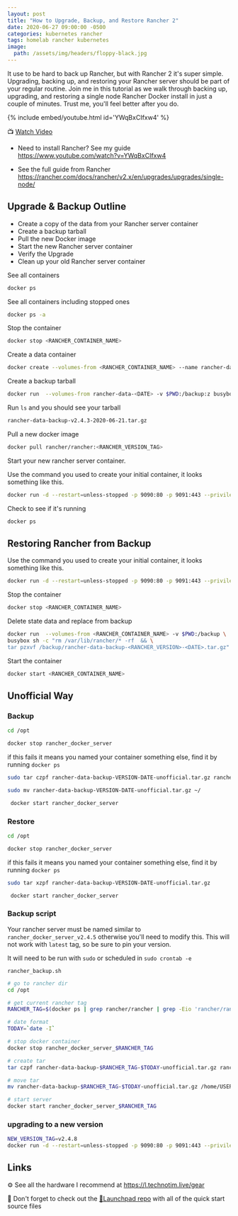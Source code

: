 ```yaml
---
layout: post
title: "How to Upgrade, Backup, and Restore Rancher 2"
date: 2020-06-27 09:00:00 -0500
categories: kubernetes rancher
tags: homelab rancher kubernetes
image:
  path: /assets/img/headers/floppy-black.jpg
---
```


It use to be hard to back up Rancher, but with Rancher 2 it's super simple.  Upgrading, backing up, and restoring your Rancher server should be part of your regular routine.  Join me in this tutorial as we walk through backing up, upgrading, and restoring a single node Rancher Docker install in just a couple of minutes.  Trust me, you'll feel better after you do.

{% include embed/youtube.html id='YWqBxCIfxw4' %}

📺 [Watch Video](https://www.youtube.com/watch?v=YWqBxCIfxw4)

* Need to install Rancher?  See my guide <https://www.youtube.com/watch?v=YWqBxCIfxw4>

* See the full guide from Rancher <https://rancher.com/docs/rancher/v2.x/en/upgrades/upgrades/single-node/>

## Upgrade & Backup Outline

* Create a copy of the data from your Rancher server container
* Create a backup tarball
* Pull the new Docker image
* Start the new Rancher server container
* Verify the Upgrade
* Clean up your old Rancher server container

See all containers

```bash
docker ps
```

See all containers including stopped ones

```bash
docker ps -a
```

Stop the container

```bash
docker stop <RANCHER_CONTAINER_NAME>
```

Create a data container

```bash
docker create --volumes-from <RANCHER_CONTAINER_NAME> --name rancher-data-<DATE> rancher/rancher:<RANCHER_CONTAINER_TAG>
```

Create a backup tarball

```bash
docker run  --volumes-from rancher-data-<DATE> -v $PWD:/backup:z busybox tar pzcvf /backup/rancher-data-backup-<RANCHER_VERSION>-<DATE>.tar.gz /var/lib/rancher

```

Run `ls` and you should see your tarball

```bash
rancher-data-backup-v2.4.3-2020-06-21.tar.gz
```

Pull a new docker image

```bash
docker pull rancher/rancher:<RANCHER_VERSION_TAG>
```

Start your new rancher server container.

Use the command you used to create your initial container, it looks something like this.

```bash
docker run -d --restart=unless-stopped -p 9090:80 -p 9091:443 --privileged -v /opt/rancher:/var/lib/rancher --name=rancher_docker_server rancher/rancher:<RANCHER_VERSION>
```

Check to see if it's running

```bash
docker ps
```

## Restoring Rancher from Backup

Use the command you used to create your initial container, it looks something like this.

```bash
docker run -d --restart=unless-stopped -p 9090:80 -p 9091:443 --privileged -v /opt/rancher:/var/lib/rancher --name=rancher_docker_server rancher/rancher:<RANCHER_VERSION>
```

Stop the container

```bash
docker stop <RANCHER_CONTAINER_NAME>
```

Delete state data and replace from backup

```bash
docker run  --volumes-from <RANCHER_CONTAINER_NAME> -v $PWD:/backup \
busybox sh -c "rm /var/lib/rancher/* -rf  && \
tar pzxvf /backup/rancher-data-backup-<RANCHER_VERSION>-<DATE>.tar.gz"
```

Start the container

```bash
docker start <RANCHER_CONTAINER_NAME>
```

## Unofficial Way

### Backup

```bash
cd /opt
```

```bash
docker stop rancher_docker_server
```

if this fails it means you named your container something else, find it by running `docker ps`

```bash
sudo tar czpf rancher-data-backup-VERSION-DATE-unofficial.tar.gz rancher
```

```bash
sudo mv rancher-data-backup-VERSION-DATE-unofficial.tar.gz ~/
```

```bash
 docker start rancher_docker_server
```

### Restore

```bash
cd /opt
```

```bash
docker stop rancher_docker_server
```

if this fails it means you named your container something else, find it by running `docker ps`

```bash
sudo tar xzpf rancher-data-backup-VERSION-DATE-unofficial.tar.gz 
```

```bash
 docker start rancher_docker_server
```

### Backup script

Your rancher server must be named similar to `rancher_docker_server_v2.4.5` otherwise you'll need to modify this.
This will not work with `latest` tag, so be sure to pin your version.

It will need to be run with `sudo` or scheduled in `sudo crontab -e`

`rancher_backup.sh`

```bash
# go to rancher dir
cd /opt

# get current rancher tag
RANCHER_TAG=$(docker ps | grep rancher/rancher | grep -Eio 'rancher/rancher:.{0,6}' | sed 's/rancher\/rancher://g')

# date format
TODAY=`date -I`

# stop docker container
docker stop rancher_docker_server_$RANCHER_TAG

# create tar
tar czpf rancher-data-backup-$RANCHER_TAG-$TODAY-unofficial.tar.gz rancher

# move tar
mv rancher-data-backup-$RANCHER_TAG-$TODAY-unofficial.tar.gz /home/USERNAME/backups/rancher_backups/

# start server
docker start rancher_docker_server_$RANCHER_TAG

```

### upgrading to a new version

```bash
NEW_VERSION_TAG=v2.4.8
docker run -d --restart=unless-stopped -p 9090:80 -p 9091:443 --privileged -v /opt/rancher:/var/lib/rancher --name=rancher_docker_server_$NEW_VERSION_TAG rancher/rancher:$NEW_VERSION_TAG
```

## Links

⚙️ See all the hardware I recommend at <https://l.technotim.live/gear>

🚀 Don't forget to check out the [🚀Launchpad repo](https://l.technotim.live/quick-start) with all of the quick start source files
